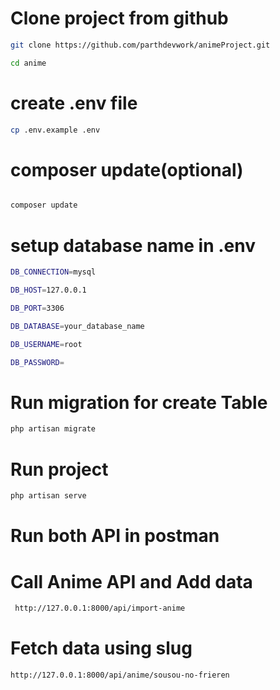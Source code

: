 # Clone project from github

```bash
git clone https://github.com/parthdevwork/animeProject.git
```

```bash
cd anime
```

# create .env file

```bash
cp .env.example .env
```
# composer update(optional)
```bash

composer update
```


# setup database name in .env

```bash
DB_CONNECTION=mysql
```

```bash
DB_HOST=127.0.0.1
```

```bash
DB_PORT=3306
```

```bash
DB_DATABASE=your_database_name
```

```bash
DB_USERNAME=root
```

```bash
DB_PASSWORD=
```

# Run migration for create Table

```bash
php artisan migrate
```

# Run project

```bash
php artisan serve
```

# Run both API in postman

# Call Anime API and Add data

```bash
 http://127.0.0.1:8000/api/import-anime

```

# Fetch data using slug

```bash
http://127.0.0.1:8000/api/anime/sousou-no-frieren
```
